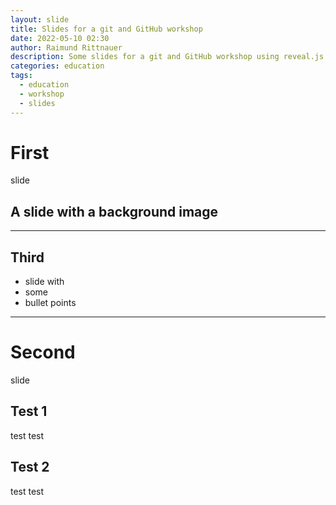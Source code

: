 ```yaml
---
layout: slide
title: Slides for a git and GitHub workshop
date: 2022-05-10 02:30
author: Raimund Rittnauer
description: Some slides for a git and GitHub workshop using reveal.js
categories: education
tags:
  - education
  - workshop
  - slides
---
```




# First
slide


<!-- .slide: data-background-image="/assets/img/2022-05-11-git-github-workshop/mangotime2.jpg" -->
## A slide with a background image
---
## Third
- slide with
- some
- bullet points
---
# Second
slide
## Test 1
test test
## Test 2
test test
